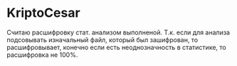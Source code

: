 # KriptoCesar

Считаю расшифровку стат. анализом выполненой. 
Т.к. если для анализа подсовывать изначальный файл, который был зашифрован, то расшифровывает, конечно если есть неоднозначность в статистике, то расшифровка не 100%.
